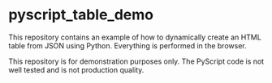 # pyscript_table_demo

This repository contains an example of how to dynamically create an HTML
table from JSON using Python. Everything is performed in the browser.

This repository is for demonstration purposes only. The PyScript code is
not well tested and is not production quality.
